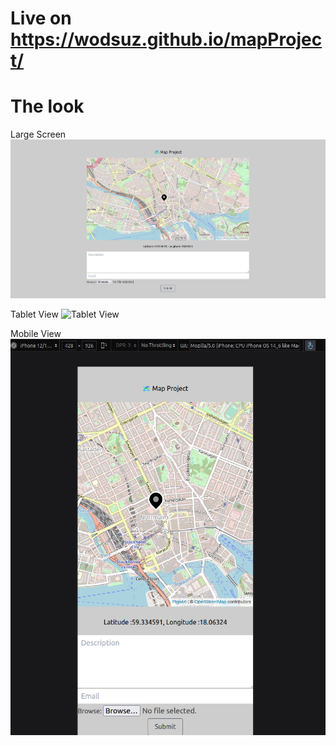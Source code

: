 # Live on https://wodsuz.github.io/mapProject/

# The look

Large Screen
![Large Screens](./public/MapProjectFUllScreen.png)

Tablet View
![Tablet View](./public/MapProjectTabletVİew.png)

Mobile View
![Mobile View](./public/MapProjectIphone.png)
